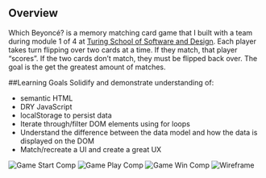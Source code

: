 ## Overview
Which Beyoncé? is a memory matching card game that I built with a team during module 1 of 4 at [Turing School of Software and Design](https://turing.io/).
Each player takes turn flipping over two cards at a time. 
If they match, that player “scores”. 
If the two cards don’t match, they must be flipped back over. 
The goal is the get the greatest amount of matches.

##Learning Goals
Solidify and demonstrate understanding of:
- semantic HTML
- DRY JavaScript
- localStorage to persist data
- Iterate through/filter DOM elements using for loops
- Understand the difference between the data model and how the data is displayed on the DOM
- Match/recreate a UI and create a great UX

![Game Start Comp](assets/UI-gamestart.png)
![Game Play Comp](assets/UI-gameplay.png)
![Game Win Comp](assets/UI-win.png)
![Wireframe](initial-game-UI.png)
